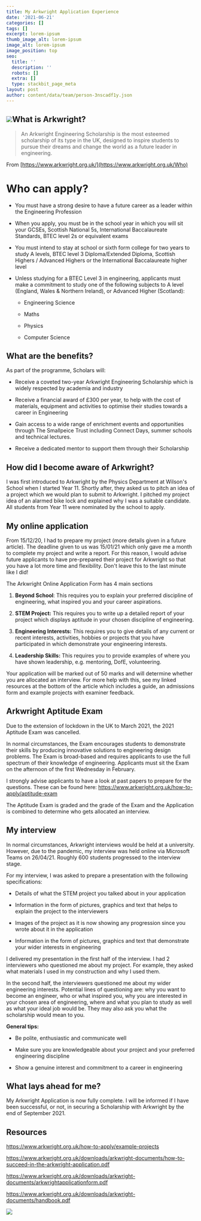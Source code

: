 ```yaml
---
title: My Arkwright Application Experience
date: '2021-06-21'
categories: []
tags: []
excerpt: lorem-ipsum
thumb_image_alt: lorem-ipsum
image_alt: lorem-ipsum
image_position: top
seo:
  title: ''
  description: ''
  robots: []
  extra: []
  type: stackbit_page_meta
layout: post
author: content/data/team/person-3nscadf1y.json
---
```

## ![](https://preview--interesting-chili-f8ad4.stackbit.dev/\_static/app-assets/images/Arkwright%20Graphic.png)What is Arkwright?

> An Arkwright Engineering Scholarship is the most esteemed scholarship of its type in the UK, designed to inspire students to pursue their dreams and change the world as a future leader in engineering.

From [https://www.arkwright.org.uk/](https://www.arkwright.org.uk/Who)

# Who can apply?

*   You must have a strong desire to have a future career as a leader within the Engineering Profession

*   When you apply, you must be in the school year in which you will sit your GCSEs, Scottish National 5s, International Baccalaureate Standards, BTEC level 2s or equivalent exams

*   You must intend to stay at school or sixth form college for two years to study A levels, BTEC level 3 Diploma/Extended Diploma, Scottish Highers / Advanced Highers or the International Baccalaureate higher level

*   Unless studying for a BTEC Level 3 in engineering, applicants must make a commitment to study one of the following subjects to A level (England, Wales & Northern Ireland), or Advanced Higher (Scotland):

    *   Engineering Science

    *   Maths

    *   Physics

    *   Computer Science

## &#xA;What are the benefits?

As part of the programme, Scholars will:

*   Receive a coveted two-year Arkwright Engineering Scholarship which is widely respected by
    academia and industry

*   Receive a financial award of £300 per year, to help with the cost of materials, equipment and
    activities to optimise their studies towards a career in Engineering

*   Gain access to a wide range of enrichment events and opportunities through The Smallpeice
    Trust including Connect Days, summer schools and technical lectures.

*   Receive a dedicated mentor to support them through their Scholarship

## How did I become aware of Arkwright?

I was first introduced to Arkwright by the Physics Department at Wilson's School when I started Year 11. Shortly after, they asked us to pitch an idea of a project which we would plan to submit to Arkwright. I pitched my project idea of an alarmed bike lock and explained why I was a suitable candidate. All students from Year 11 were nominated by the school to apply.

## My online application

From 15/12/20, I had to prepare my project (more details given in a future article). The deadline given to us was 15/01/21 which only gave me a month to complete my project and write a report. For this reason, I would advise future applicants to have pre-prepared their project for Arkwright so that you have a lot more time and flexibility. Don't leave this to the last minute like I did!

The Arkwright Online Application Form has 4 main sections

1.  **Beyond School**: This requires you to explain your preferred discipline of engineering, what inspired you and your career aspirations.

2.  **STEM Project:** This requires you to write up a detailed report of your project which displays aptitude in your chosen discipline of engineering.

3.  **Engineering Interests:** This requires you to give details of any current or recent interests, activities, hobbies or projects that you have participated in which    demonstrate your engineering interests.

4.  **Leadership Skills:** This requires you to provide examples of where you have shown leadership, e.g. mentoring, DofE, volunteering.

Your application will be marked out of 50 marks and will determine whether you are allocated an interview. For more help with this, see my linked resources at the bottom of the article which includes a guide, an admissions form and example projects with examiner feedback.

## Arkwright Aptitude Exam

Due to the extension of lockdown in the UK to March 2021, the 2021 Aptitude Exam was cancelled.

In normal circumstances, the Exam encourages students to demonstrate their skills by producing innovative solutions to
engineering design problems. The Exam is broad-based and requires applicants to use the full spectrum of their knowledge of engineering. Applicants must sit the Exam on the afternoon of the first Wednesday in February.

I strongly advise applicants to have a look at past papers to prepare for the questions. These can be found here: <https://www.arkwright.org.uk/how-to-apply/aptitude-exam>

The Aptitude Exam is graded and the grade of the Exam and the Application is combined to determine who gets allocated an interview.

## My interview

In normal circumstances, Arkwright interviews would be held at a university. However, due to the pandemic, my interview was held online via Microsoft Teams on 26/04/21. Roughly 600 students progressed to the interview stage.

For my interview, I was asked to prepare a presentation with the following specifications:

*   Details of what the STEM project you talked about in your application

*   Information in the form of pictures, graphics and text that helps to explain the project to the interviewers

*   Images of the project as it is now showing any progression since you wrote about it in the application

*   Information in the form of pictures, graphics and text that demonstrate your wider interests in engineering

I delivered my presentation in the first half of the interview. I had 2 interviewers who questioned me about my project. For example, they asked what materials I used in my construction and why I used them.

In the second half, the interviewers questioned me about my wider engineering interests. Potential lines of questioning are: why you want to become an engineer, who or what inspired you, why you are interested in your chosen area of engineering, where and what you plan to study as well as what your ideal job would be. They may also ask you what the scholarship would mean to you.

**General tips:**

*   Be polite, enthusiastic and communicate well

*   Make sure you are knowledgeable about your project and your preferred engineering discipline

*   Show a genuine interest and commitment to a career in engineering

## What lays ahead for me?

My Arkwright Application is now fully complete. I will be informed if I have been successful, or not, in securing a Scholarship with Arkwright by the end of September 2021.

## &#xA;Resources

<https://www.arkwright.org.uk/how-to-apply/example-projects>

<https://www.arkwright.org.uk/downloads/arkwright-documents/how-to-succeed-in-the-arkwright-application.pdf>

<https://www.arkwright.org.uk/downloads/arkwright-documents/arkwrightapplicationform.pdf>

<https://www.arkwright.org.uk/downloads/arkwright-documents/handbook.pdf>



![](https://www.google.com/url?sa=i\&url=https%3A%2F%2Fwww.arkwright.org.uk%2Fabout-arkwright%2Fabout-arkwright\&psig=AOvVaw39kyhXu0ITcupUAnyQaNZM\&ust=1624382101244000\&source=images\&cd=vfe\&ved=0CAoQjRxqFwoTCNj3gYSdqfECFQAAAAAdAAAAABAD)
